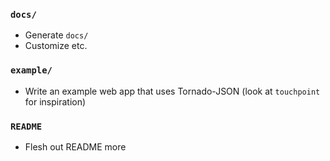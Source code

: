 ### `docs/`
* Generate `docs/`
* Customize etc.
### `example/`
* Write an example web app that uses Tornado-JSON (look at `touchpoint` for inspiration)
### `README`
* Flesh out README more
